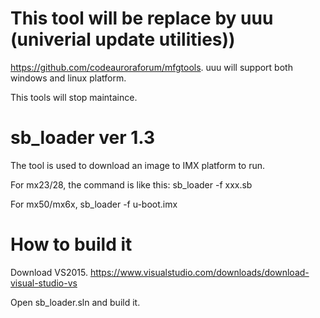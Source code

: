# This tool will be replace by uuu (univerial update utilities))

https://github.com/codeauroraforum/mfgtools.
uuu will support both windows and linux platform. 

This tools will stop maintaince. 

# sb_loader ver 1.3

The tool is used to download an image to IMX platform to run.

For mx23/28, the command is like this: 
sb_loader -f xxx.sb

For mx50/mx6x, 
sb_loader -f u-boot.imx


# How to build it

Download VS2015. 
https://www.visualstudio.com/downloads/download-visual-studio-vs

Open sb_loader.sln and build it.
